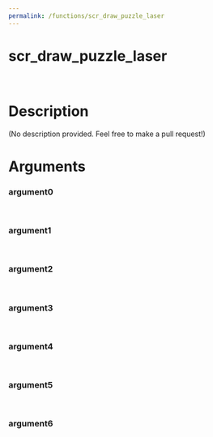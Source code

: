 ```yaml
---
permalink: /functions/scr_draw_puzzle_laser
---
```

# scr_draw_puzzle_laser  
&nbsp;  
# Description  
(No description provided. Feel free to make a pull request!) 
&nbsp;  
# Arguments
### argument0

&nbsp;    
### argument1

&nbsp;    
### argument2

&nbsp;    
### argument3

&nbsp;    
### argument4

&nbsp;    
### argument5

&nbsp;    
### argument6

&nbsp;    


